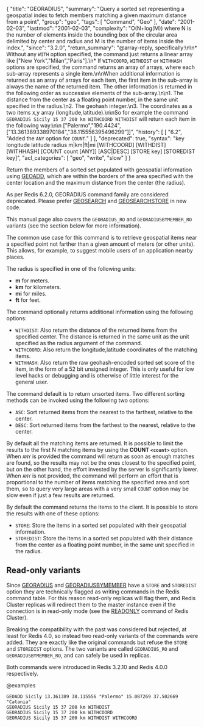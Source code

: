 {
  "title": "GEORADIUS",
  "summary": "Query a sorted set representing a geospatial index to fetch members matching a given maximum distance from a point",
  "group": "geo",
  "tags": [
    "Command",
    "Geo"
  ],
  "date": "2001-02-03",
  "lastmod": "2001-02-03",
  "complexity": "O(N+log(M)) where N is the number of elements inside the bounding box of the circular area delimited by center and radius and M is the number of items inside the index.",
  "since": "3.2.0",
  "return_summary": "@array-reply, specifically:\n\n* Without any `WITH` option specified, the command just returns a linear array like [\"New York\",\"Milan\",\"Paris\"].\n* If `WITHCOORD`, `WITHDIST` or `WITHHASH` options are specified, the command returns an array of arrays, where each sub-array represents a single item.\n\nWhen additional information is returned as an array of arrays for each item, the first item in the sub-array is always the name of the returned item. The other information is returned in the following order as successive elements of the sub-array.\n\n1. The distance from the center as a floating point number, in the same unit specified in the radius.\n2. The geohash integer.\n3. The coordinates as a two items x,y array (longitude,latitude).\n\nSo for example the command `GEORADIUS Sicily 15 37 200 km WITHCOORD WITHDIST` will return each item in the following way:\n\n    [\"Palermo\",\"190.4424\",[\"13.361389338970184\",\"38.115556395496299\"]]",
  "history": [
    [
      "6.2",
      "Added the `ANY` option for `COUNT`."
    ]
  ],
  "deprecated": true,
  "syntax": "key longitude latitude radius m|km|ft|mi [WITHCOORD] [WITHDIST] [WITHHASH] [COUNT count [ANY]] [ASC|DESC] [STORE key] [STOREDIST key]",
  "acl_categories": [
    "geo",
    "write",
    "slow"
  ]
}

Return the members of a sorted set populated with geospatial information using [GEOADD](/commands/geoadd), which are within the borders of the area specified with the center location and the maximum distance from the center (the radius).

As per Redis 6.2.0, GEORADIUS command family are considered deprecated. Please prefer [GEOSEARCH](/commands/geosearch) and [GEOSEARCHSTORE](/commands/geosearchstore) in new code.

This manual page also covers the `GEORADIUS_RO` and `GEORADIUSBYMEMBER_RO` variants (see the section below for more information).

The common use case for this command is to retrieve geospatial items near a specified point not farther than a given amount of meters (or other units). This allows, for example, to suggest mobile users of an application nearby places.

The radius is specified in one of the following units:

* **m** for meters.
* **km** for kilometers.
* **mi** for miles.
* **ft** for feet.

The command optionally returns additional information using the following options:

* `WITHDIST`: Also return the distance of the returned items from the specified center. The distance is returned in the same unit as the unit specified as the radius argument of the command.
* `WITHCOORD`: Also return the longitude,latitude coordinates of the matching items.
* `WITHHASH`: Also return the raw geohash-encoded sorted set score of the item, in the form of a 52 bit unsigned integer. This is only useful for low level hacks or debugging and is otherwise of little interest for the general user.

The command default is to return unsorted items. Two different sorting methods can be invoked using the following two options:

* `ASC`: Sort returned items from the nearest to the farthest, relative to the center.
* `DESC`: Sort returned items from the farthest to the nearest, relative to the center.

By default all the matching items are returned. It is possible to limit the results to the first N matching items by using the **COUNT `<count>`** option.
When `ANY` is provided the command will return as soon as enough matches are found,
so the results may not be the ones closest to the specified point, but on the other hand, the effort invested by the server is significantly lower.
When `ANY` is not provided, the command will perform an effort that is proportional to the number of items matching the specified area and sort them,
so to query very large areas with a very small `COUNT` option may be slow even if just a few results are returned.

By default the command returns the items to the client. It is possible to store the results with one of these options:

* `STORE`: Store the items in a sorted set populated with their geospatial information.
* `STOREDIST`: Store the items in a sorted set populated with their distance from the center as a floating point number, in the same unit specified in the radius.

## Read-only variants

Since [GEORADIUS](/commands/georadius) and [GEORADIUSBYMEMBER](/commands/georadiusbymember) have a `STORE` and `STOREDIST` option they are technically flagged as writing commands in the Redis command table. For this reason read-only replicas will flag them, and Redis Cluster replicas will redirect them to the master instance even if the connection is in read-only mode (see the [READONLY](/commands/readonly) command of Redis Cluster).

Breaking the compatibility with the past was considered but rejected, at least for Redis 4.0, so instead two read-only variants of the commands were added. They are exactly like the original commands but refuse the `STORE` and `STOREDIST` options. The two variants are called `GEORADIUS_RO` and `GEORADIUSBYMEMBER_RO`, and can safely be used in replicas.

Both commands were introduced in Redis 3.2.10 and Redis 4.0.0 respectively.

@examples

```cli
GEOADD Sicily 13.361389 38.115556 "Palermo" 15.087269 37.502669 "Catania"
GEORADIUS Sicily 15 37 200 km WITHDIST
GEORADIUS Sicily 15 37 200 km WITHCOORD
GEORADIUS Sicily 15 37 200 km WITHDIST WITHCOORD
```

